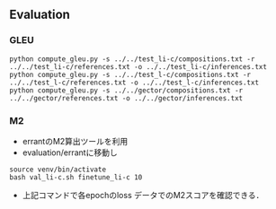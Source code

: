 ## Evaluation
### GLEU
```
python compute_gleu.py -s ../../test_li-c/compositions.txt -r ../../test_li-c/references.txt -o ../../test_li-c/inferences.txt
python compute_gleu.py -s ../../test_l-c/compositions.txt -r ../../test_l-c/references.txt -o ../../test_l-c/inferences.txt
python compute_gleu.py -s ../../gector/compositions.txt -r ../../gector/references.txt -o ../../gector/inferences.txt
```
### M2
- errantのM2算出ツールを利用
- evaluation/errantに移動し
```
source venv/bin/activate
bash val_li-c.sh finetune_li-c 10
```
- 上記コマンドで各epochのloss データでのM2スコアを確認できる．
